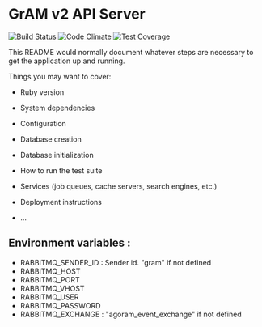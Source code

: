 # GrAM v2 API Server

[![Build Status](https://travis-ci.org/gadzorg/gram2_api_server.svg?branch=master)](https://travis-ci.org/gadzorg/gram2_api_server) [![Code Climate](https://codeclimate.com/github/gadzorg/gram2_api_server/badges/gpa.svg)](https://codeclimate.com/github/gadzorg/gram2_api_server) [![Test Coverage](https://codeclimate.com/github/gadzorg/gram2_api_server/badges/coverage.svg)](https://codeclimate.com/github/gadzorg/gram2_api_server/coverage)

This README would normally document whatever steps are necessary to get the
application up and running.

Things you may want to cover:

 - Ruby version

 - System dependencies

 - Configuration

 - Database creation

 - Database initialization

 - How to run the test suite

 - Services (job queues, cache servers, search engines, etc.)

 - Deployment instructions

 - ...

 ## Environment variables :

 * RABBITMQ_SENDER_ID : Sender id. "gram" if not defined
 * RABBITMQ_HOST
 * RABBITMQ_PORT
 * RABBITMQ_VHOST
 * RABBITMQ_USER
 * RABBITMQ_PASSWORD
 * RABBITMQ_EXCHANGE : "agoram_event_exchange" if not defined
